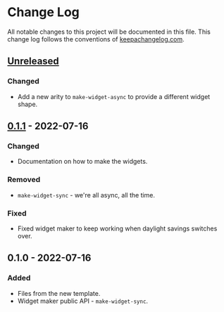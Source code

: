 # Change Log
All notable changes to this project will be documented in this file. This change log follows the conventions of [keepachangelog.com](http://keepachangelog.com/).

## [Unreleased]
### Changed
- Add a new arity to `make-widget-async` to provide a different widget shape.

## [0.1.1] - 2022-07-16
### Changed
- Documentation on how to make the widgets.

### Removed
- `make-widget-sync` - we're all async, all the time.

### Fixed
- Fixed widget maker to keep working when daylight savings switches over.

## 0.1.0 - 2022-07-16
### Added
- Files from the new template.
- Widget maker public API - `make-widget-sync`.

[Unreleased]: https://sourcehost.site/your-name/spock/compare/0.1.1...HEAD
[0.1.1]: https://sourcehost.site/your-name/spock/compare/0.1.0...0.1.1

